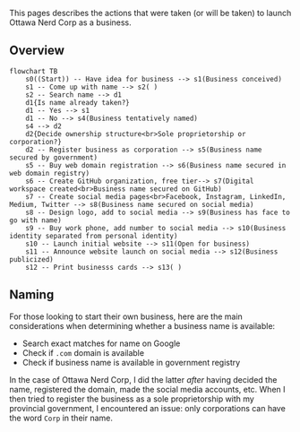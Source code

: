 This pages describes the actions that were taken (or will be taken) to launch Ottawa Nerd Corp as a business. 

## Overview

```mermaid
flowchart TB
    s0((Start)) -- Have idea for business --> s1(Business conceived)
    s1 -- Come up with name --> s2( )
    s2 -- Search name --> d1
    d1{Is name already taken?}
    d1 -- Yes --> s1
    d1 -- No --> s4(Business tentatively named)
    s4 --> d2
    d2{Decide ownership structure<br>Sole proprietorship or corporation?}
    d2 -- Register business as corporation --> s5(Business name secured by government)
    s5 -- Buy web domain registration --> s6(Business name secured in web domain registry)
    s6 -- Create GitHub organization, free tier--> s7(Digital workspace created<br>Business name secured on GitHub)
    s7 -- Create social media pages<br>Facebook, Instagram, LinkedIn, Medium, Twitter --> s8(Business name secured on social media)
    s8 -- Design logo, add to social media --> s9(Business has face to go with name)
    s9 -- Buy work phone, add number to social media --> s10(Business identity separated from personal identity)
    s10 -- Launch initial website --> s11(Open for business)
    s11 -- Announce website launch on social media --> s12(Business publicized)
    s12 -- Print businesss cards --> s13( )
```

## Naming
For those looking to start their own business, here are the main considerations when determining whether a business name is available:
* Search exact matches for name on Google
* Check if `.com` domain is available
* Check if business name is available in government registry

In the case of Ottawa Nerd Corp, I did the latter *after* having decided the name, registered the domain, made the social media accounts, etc. When I then tried to register the business as a sole proprietorship with my provincial government, I encountered an issue: only corporations can have the word `Corp` in their name.
